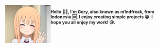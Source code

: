 <img src="hello.webp" alt="Hello" width="150" align="left">

**Hello 👋🏻, I'm Gery, also known as m1ndfreak, from Indonesia 🆔. I enjoy creating simple projects 😁. I hope you all enjoy my work! 😘.**
